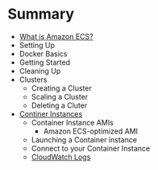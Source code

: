 # Summary

* [What is Amazon ECS?](Welcome.md)
* Setting Up
* Docker Basics
* Getting Started
* Cleaning Up
* Clusters
  * Creating a Cluster
  * Scaling a Cluster
  * Deleting a Cluter
* [Continer Instances](ECS_instances.md)
  * Container Instance AMIs
    * Amazon ECS-optimized AMI
  * Launching a Container instance
  * Connect to your Container Instance
  * [CloudWatch Logs](using_cloudwatch_logs.md)

